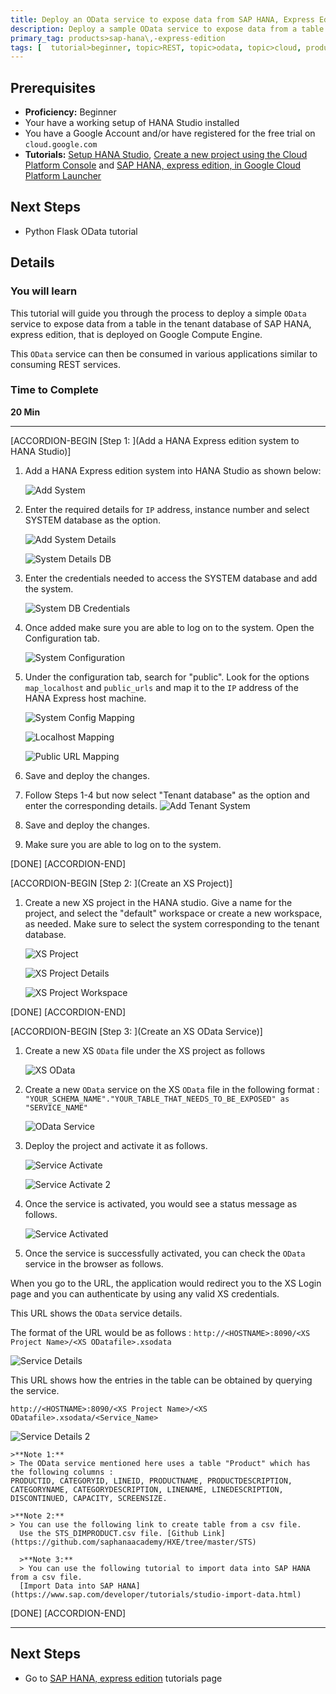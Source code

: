 ```yaml
---
title: Deploy an OData service to expose data from SAP HANA, Express Edition deployed on the Google Cloud Platform.
description: Deploy a sample OData service to expose data from a table in the tenant database of SAP HANA, Express Edition, that is deployed on Compute Engine on Google Cloud Platform.
primary_tag: products>sap-hana\,-express-edition
tags: [  tutorial>beginner, topic>REST, topic>odata, topic>cloud, products>sap-hana, products>sap-hana\,-express-edition  ]
---
```


## Prerequisites  
 - **Proficiency:** Beginner
 - Your have a working setup of HANA Studio installed
 - You have a Google Account and/or have registered for the free trial on `cloud.google.com`
 - **Tutorials:**  [Setup HANA Studio](https://www.sap.com/developer/how-tos/2016/09/hxe-howto-eclipse.html), [Create a new project using the Cloud Platform Console](https://cloud.google.com/resource-manager/docs/creating-managing-projects) and [SAP HANA, express edition, in Google Cloud Platform Launcher](https://www.sap.com/developer/tutorials/hxe-gcp-getting-started-launcher.html)


## Next Steps
 - Python Flask OData tutorial

## Details
### You will learn  
This tutorial will guide you through the process to deploy a simple `OData` service to expose data from a table in the tenant database of SAP HANA, express edition, that is deployed on Google Compute Engine.

This `OData` service can then be consumed in various applications similar to consuming REST services.

### Time to Complete
**20 Min**

---

[ACCORDION-BEGIN [Step 1: ](Add a HANA Express edition system to HANA Studio)]

1. Add a HANA Express edition system into HANA Studio as shown below:

    ![Add System](1_add_system.png)

2. Enter the required details for `IP` address, instance number and select SYSTEM database as the option.

    ![Add System Details](2_add_system_details.png)

    ![System Details DB](3_system_details.png)

3. Enter the credentials needed to access the SYSTEM database and add the system.

    ![System DB Credentials](4_system_details_2.png)

4. Once added make sure you are able to log on to the system. Open the Configuration tab.

    ![System Configuration](5_system_config.png)

5. Under the configuration tab, search for "public". Look for the options `map_localhost` and `public_urls` and map it to the `IP` address of the HANA Express host machine.

    ![System Config Mapping](6_system_config_mapping.png)

    ![Localhost Mapping](7_localhost_mapping.png)

    ![Public URL Mapping](8_public_url_mapping.png)

6. Save and deploy the changes.

7. Follow Steps 1-4 but now select "Tenant database" as the option and enter the corresponding details.
    ![Add Tenant System](11_add_tenant_system.png)

8. Save and deploy the changes.

9. Make sure you are able to log on to the system.

[DONE]
[ACCORDION-END]

[ACCORDION-BEGIN [Step 2: ](Create an XS Project)]

1. Create a new XS project in the HANA studio. Give a name for the project, and select the "default" workspace or create a new workspace, as needed. Make sure to select the system corresponding to the tenant database.

    ![XS Project](12_xs_project.png)

    ![XS Project Details](13_xs_proj_details.png)

    ![XS Project Workspace](14_xs_proj_workspace.png)



[DONE]
[ACCORDION-END]

[ACCORDION-BEGIN [Step 3: ](Create an XS OData Service)]

1. Create a new XS `OData` file under the XS project as follows

    ![XS OData](15_xs_odata.png)

2. Create a new `OData` service on the XS `OData` file in the following format : `"YOUR_SCHEMA_NAME"."YOUR_TABLE_THAT_NEEDS_TO_BE_EXPOSED" as "SERVICE_NAME"`

    ![OData Service](16_service.png)

3. Deploy the project and activate it as follows.

    ![Service Activate](17_service_activate.png)

    ![Service Activate 2](18_service_activate_2.png)

4. Once the service is activated, you would see a status message as follows.

    ![Service Activated](19_activated.png)

5. Once the service is successfully activated, you can check the `OData` service in the browser as follows.

  When you go to the URL, the application would redirect you to the XS Login page and you can authenticate by using any valid XS credentials.

  This URL shows the `OData` service details.

  The format of the URL would be as follows :
  `http://<HOSTNAME>:8090/<XS Project Name>/<XS ODatafile>.xsodata`

  ![Service Details](20_service_details.png)

  This URL shows how the entries in the table can be obtained by querying the service.

  `http://<HOSTNAME>:8090/<XS Project Name>/<XS ODatafile>.xsodata/<Service_Name>`

  ![Service Details 2](21_service_details_2.png)

    >**Note 1:**
    > The OData service mentioned here uses a table "Product" which has the following columns :
    PRODUCTID, CATEGORYID, LINEID, PRODUCTNAME, PRODUCTDESCRIPTION, CATEGORYNAME, CATEGORYDESCRIPTION, LINENAME, LINEDESCRIPTION, DISCONTINUED, CAPACITY, SCREENSIZE.

    >**Note 2:**
    > You can use the following link to create table from a csv file.
      Use the STS_DIMPRODUCT.csv file. [Github Link](https://github.com/saphanaacademy/HXE/tree/master/STS)

      >**Note 3:**
      > You can use the following tutorial to import data into SAP HANA from a csv file.
      [Import Data into SAP HANA](https://www.sap.com/developer/tutorials/studio-import-data.html)


[DONE]
[ACCORDION-END]

---

## Next Steps
 - Go to [SAP HANA, express edition](https://www.sap.com/developer/topics/sap-hana-express.tutorials.html) tutorials page

